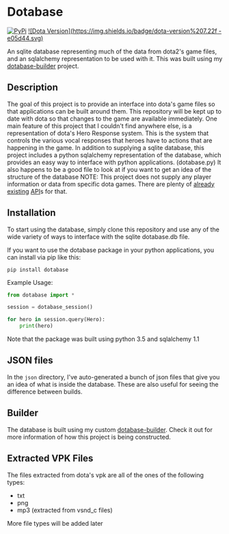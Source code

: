 # Dotabase

[![PyPi](https://img.shields.io/pypi/v/dotabase.svg)](https://pypi.org/project/dotabase/)
[![Dota Version](https://img.shields.io/badge/dota-version%207.22f -e05d44.svg)](http://www.dota2.com/)

An sqlite database representing much of the data from dota2's game files, and an sqlalchemy representation to be used with it. This was built using my [dotabase-builder](https://github.com/mdiller/dotabase-builder) project.

## Description
The goal of this project is to provide an interface into dota's game files so that applications can be built around them. This repository will be kept up to date with dota so that changes to the game are available immediately. 
One main feature of this project that I couldn't find anywhere else, is a representation of dota's Hero Response system. This is the system that controls the various vocal responses that heroes have to actions that are happening in the game. 
In addition to supplying a sqlite database, this project includes a python sqlalchemy representation of the database, which provides an easy way to interface with python applications. (dotabase.py) It also happens to be a good file to look at if you want to get an idea of the structure of the database
NOTE: This project does not supply any player information or data from specific dota games. There are plenty of [already](http://dev.dota2.com/showthread.php?t=47115 "Dota 2 Match History API") [existing](https://steamcommunity.com/dev "Steam Web API") [API](http://docs.opendota.com/ "OpenDota/Yasp API")s for that.

## Installation
To start using the database, simply clone this repository and use any of the wide variety of ways to interface with the sqlite dotabase.db file.

If you want to use the dotabase package in your python applications, you can install via pip like this:
```
pip install dotabase
```

Example Usage:
```python
from dotabase import *

session = dotabase_session()

for hero in session.query(Hero):
	print(hero)
```
Note that the package was built using python 3.5 and sqlalchemy 1.1

## JSON files

In the `json` directory, I've auto-generated a bunch of json files that give you an idea of what is inside the database. These are also useful for seeing the difference between builds.

## Builder
The database is built using my custom [dotabase-builder](https://github.com/mdiller/dotabase-builder "Dotabase Builder"). Check it out for more information of how this project is being constructed.

## Extracted VPK Files
The files extracted from dota's vpk are all of the ones of the following types:
- txt
- png
- mp3 (extracted from vsnd_c files)

More file types will be added later